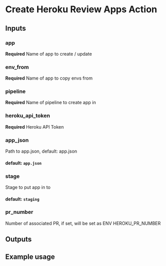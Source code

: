 # Create Heroku Review Apps Action


## Inputs

### app

**Required** Name of app to create / update

### env_from
**Required** Name of app to copy envs from


### pipeline
**Required** Name of pipeline to create app in
    
### heroku_api_token
**Required** Heroku API Token
    
### app_json 
Path to app.json, default: app.json
#### default: `app.json`

### stage
Stage to put app in to
#### default: `staging`

### pr_number
Number of associated PR, if set, will be set as ENV HEROKU_PR_NUMBER

## Outputs

## Example usage

